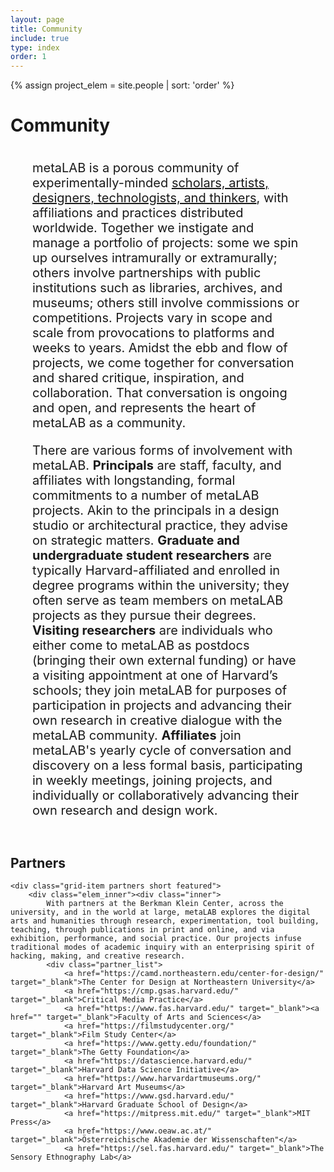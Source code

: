 ```yaml
---
layout: page
title: Community
include: true
type: index
order: 1
---
```

<style>
	.about_grid .short{
	}
	.about_grid .short.row2{
		height: 100px;
	}	
	
	.about_sum .elem_inner{
		border: 2px solid red;
		height: 400px!important;
	}
	.about_sum .elem_inner .inner{
		padding: 25px;
	}

	.about_r{
		margin-bottom: 15px;
		font-family: 'Roboto Mono', monospace;
		height: 150px;
	}
	.about_r span{
		color: red;
	}
	.partner_list{
		margin-top: 25px;
	}
	.partner_list a{
		display: block;
	}
	
	.grid-item.partners.short.featured {
    height: 100%;
	}

	.text-block {
		position: relative;
	    float: left;
	    display: block;
	    margin: 0 35px 40px 35px;
	    font-size: 20px;
	}

	.intro-text {
		overflow: hidden;
    	position: relative;
    	font-weight: bold;
    	font-style: italic;
    	margin-top: -70px;
	}
	
</style>


{% assign project_elem = site.people | sort: 'order' %}


<div id="community" class="present_div fontsize_3"><h1>Community</h1></div>

<div class="grid about_grid">
<div class="text-block">
	<p>
 metaLAB is a porous community of experimentally-minded <a href="../about">scholars, artists, designers, technologists, and thinkers</a>, with affiliations and practices distributed worldwide. Together we instigate and manage a portfolio of projects: some we spin up ourselves intramurally or extramurally; others involve partnerships with public institutions such as libraries, archives, and museums; others still involve commissions or competitions. Projects vary in scope and scale from provocations to platforms and weeks to years. Amidst the ebb and flow of projects, we come together for conversation and shared critique, inspiration, and collaboration. That conversation is ongoing and open, and represents the heart of metaLAB as a community.</p>
 <p>
There are various forms of involvement with metaLAB. <strong>Principals</strong> are staff, faculty, and affiliates with longstanding, formal commitments to a number of metaLAB projects. Akin to the principals in a design studio or architectural practice, they advise on strategic matters. <strong>Graduate and undergraduate student researchers</strong> are typically Harvard-affiliated and enrolled in degree programs within the university; they often serve as team members on metaLAB projects as they pursue their degrees. <strong>Visiting researchers</strong> are individuals who either come to metaLAB as postdocs (bringing their own external funding) or have a visiting appointment at one of Harvard’s schools; they join metaLAB for purposes of participation in projects and advancing their own research in creative dialogue with the metaLAB community. <strong>Affiliates</strong> join metaLAB&#39;s yearly cycle of conversation and discovery on a less formal basis, participating in weekly meetings, joining projects, and individually or collaboratively advancing their own research and design work.</p>
<p>
<!-- If you want to know more, send us a note at <a href='mailto:info@metalab.harvard.edu'>info@metalab.harvard.edu</a>. No introduction is required. We welcome all inquiries and expressions of interest. Perhaps you’d like to join one of our weekly meetings remotely or in person? Or you’re interested in a specific project? Or in a partnership with your own design team or research group? Reach out to learn more. And if you&#39;re looking for a formal affiliation with Harvard, there are fellowships available across campus, including the program at the <a href='https://cyber.harvard.edu/getinvolved/fellowships'>Berkman Klein Center</a>, our host organization, as well as at the Nieman Foundation, the Radcliffe Institute for Advanced Study, and Harvard&#39;s Graduate School of Design, all of which have annual application cycles.</p> -->
</div>

</div>


<div class="grid about_grid">
	
	<div class="present_div fontsize_3"><h2>Alumni</h2></div>

	{% for person in project_elem %}
		{% if person.row == 4 %}
			<div class="grid-item short row2">
				<div class="elem_inner">
						<div class='text fontsize_1 fontcolor_b'>
							<div><span class="obj_meta_type"></span> <div class="obj_meta_tab">{{ person.name }} {{ person.lastname }}</div></div>
						</div>
				</div>		
			</div>	
		{% endif %}
	{% endfor %}

</div>

<div class="present_div fontsize_3"><h2>Partners</h2></div>
<div class="grid about_grid">

	<div class="grid-item partners short featured">
		<div class="elem_inner"><div class="inner">
			With partners at the Berkman Klein Center, across the university, and in the world at large, metaLAB explores the digital arts and humanities through research, experimentation, tool building, teaching, through publications in print and online, and via exhibition, performance, and social practice. Our projects infuse traditional modes of academic inquiry with an enterprising spirit of hacking, making, and creative research.
			<div class="partner_list">
				<a href="https://camd.northeastern.edu/center-for-design/" target="_blank">The Center for Design at Northeastern University</a>
				<a href="https://cmp.gsas.harvard.edu/" target="_blank">Critical Media Practice</a>
				<a href="https://www.fas.harvard.edu/" target="_blank"><a href="" target="_blank">Faculty of Arts and Sciences</a>
				<a href="https://filmstudycenter.org/" target="_blank">Film Study Center</a>
				<a href="https://www.getty.edu/foundation/" target="_blank">The Getty Foundation</a>
				<a href="https://datascience.harvard.edu/" target="_blank">Harvard Data Science Initiative</a>
				<a href="https://www.harvardartmuseums.org/" target="_blank">Harvard Art Museums</a>
				<a href="https://www.gsd.harvard.edu/" target="_blank">Harvard Graduate School of Design</a>
				<a href="https://mitpress.mit.edu/" target="_blank">MIT Press</a>
				<a href="https://www.oeaw.ac.at/" target="_blank">Österreichische Akademie der Wissenschaften"</a>
				<a href="https://sel.fas.harvard.edu/" target="_blank">The Sensory Ethnography Lab</a>
		



